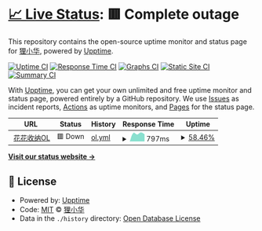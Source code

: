 # [📈 Live Status](https://huage2580.github.io/watchdog_for_website): <!--live status--> **🟥 Complete outage**

This repository contains the open-source uptime monitor and status page for [狸小华](https://huage2580.github.io/watchdog_for_website), powered by [Upptime](https://github.com/upptime/upptime).

[![Uptime CI](https://github.com/huage2580/watchdog_for_website/workflows/Uptime%20CI/badge.svg)](https://github.com/huage2580/watchdog_for_website/actions?query=workflow%3A%22Uptime+CI%22)
[![Response Time CI](https://github.com/huage2580/watchdog_for_website/workflows/Response%20Time%20CI/badge.svg)](https://github.com/huage2580/watchdog_for_website/actions?query=workflow%3A%22Response+Time+CI%22)
[![Graphs CI](https://github.com/huage2580/watchdog_for_website/workflows/Graphs%20CI/badge.svg)](https://github.com/huage2580/watchdog_for_website/actions?query=workflow%3A%22Graphs+CI%22)
[![Static Site CI](https://github.com/huage2580/watchdog_for_website/workflows/Static%20Site%20CI/badge.svg)](https://github.com/huage2580/watchdog_for_website/actions?query=workflow%3A%22Static+Site+CI%22)
[![Summary CI](https://github.com/huage2580/watchdog_for_website/workflows/Summary%20CI/badge.svg)](https://github.com/huage2580/watchdog_for_website/actions?query=workflow%3A%22Summary+CI%22)

With [Upptime](https://upptime.js.org), you can get your own unlimited and free uptime monitor and status page, powered entirely by a GitHub repository. We use [Issues](https://github.com/huage2580/watchdog_for_website/issues) as incident reports, [Actions](https://github.com/huage2580/watchdog_for_website/actions) as uptime monitors, and [Pages](https://huage2580.github.io/watchdog_for_website) for the status page.

<!--start: status pages-->
<!-- This summary is generated by Upptime (https://github.com/upptime/upptime) -->
<!-- Do not edit this manually, your changes will be overwritten -->
<!-- prettier-ignore -->
| URL | Status | History | Response Time | Uptime |
| --- | ------ | ------- | ------------- | ------ |
| <img alt="" src="https://icons.duckduckgo.com/ip3/api.master2app.com.ico" height="13"> [花花收纳OL](https://api.master2app.com/ping/pong) | 🟥 Down | [ol.yml](https://github.com/huage2580/watchdog_for_website/commits/HEAD/history/ol.yml) | <details><summary><img alt="Response time graph" src="./graphs/ol/response-time-week.png" height="20"> 797ms</summary><br><a href="https://huage2580.github.io/watchdog_for_website/history/ol"><img alt="Response time 740" src="https://img.shields.io/endpoint?url=https%3A%2F%2Fraw.githubusercontent.com%2Fhuage2580%2Fwatchdog_for_website%2FHEAD%2Fapi%2Fol%2Fresponse-time.json"></a><br><a href="https://huage2580.github.io/watchdog_for_website/history/ol"><img alt="24-hour response time 0" src="https://img.shields.io/endpoint?url=https%3A%2F%2Fraw.githubusercontent.com%2Fhuage2580%2Fwatchdog_for_website%2FHEAD%2Fapi%2Fol%2Fresponse-time-day.json"></a><br><a href="https://huage2580.github.io/watchdog_for_website/history/ol"><img alt="7-day response time 797" src="https://img.shields.io/endpoint?url=https%3A%2F%2Fraw.githubusercontent.com%2Fhuage2580%2Fwatchdog_for_website%2FHEAD%2Fapi%2Fol%2Fresponse-time-week.json"></a><br><a href="https://huage2580.github.io/watchdog_for_website/history/ol"><img alt="30-day response time 694" src="https://img.shields.io/endpoint?url=https%3A%2F%2Fraw.githubusercontent.com%2Fhuage2580%2Fwatchdog_for_website%2FHEAD%2Fapi%2Fol%2Fresponse-time-month.json"></a><br><a href="https://huage2580.github.io/watchdog_for_website/history/ol"><img alt="1-year response time 740" src="https://img.shields.io/endpoint?url=https%3A%2F%2Fraw.githubusercontent.com%2Fhuage2580%2Fwatchdog_for_website%2FHEAD%2Fapi%2Fol%2Fresponse-time-year.json"></a></details> | <details><summary><a href="https://huage2580.github.io/watchdog_for_website/history/ol">58.46%</a></summary><a href="https://huage2580.github.io/watchdog_for_website/history/ol"><img alt="All-time uptime 96.83%" src="https://img.shields.io/endpoint?url=https%3A%2F%2Fraw.githubusercontent.com%2Fhuage2580%2Fwatchdog_for_website%2FHEAD%2Fapi%2Fol%2Fuptime.json"></a><br><a href="https://huage2580.github.io/watchdog_for_website/history/ol"><img alt="24-hour uptime 0.00%" src="https://img.shields.io/endpoint?url=https%3A%2F%2Fraw.githubusercontent.com%2Fhuage2580%2Fwatchdog_for_website%2FHEAD%2Fapi%2Fol%2Fuptime-day.json"></a><br><a href="https://huage2580.github.io/watchdog_for_website/history/ol"><img alt="7-day uptime 58.46%" src="https://img.shields.io/endpoint?url=https%3A%2F%2Fraw.githubusercontent.com%2Fhuage2580%2Fwatchdog_for_website%2FHEAD%2Fapi%2Fol%2Fuptime-week.json"></a><br><a href="https://huage2580.github.io/watchdog_for_website/history/ol"><img alt="30-day uptime 90.44%" src="https://img.shields.io/endpoint?url=https%3A%2F%2Fraw.githubusercontent.com%2Fhuage2580%2Fwatchdog_for_website%2FHEAD%2Fapi%2Fol%2Fuptime-month.json"></a><br><a href="https://huage2580.github.io/watchdog_for_website/history/ol"><img alt="1-year uptime 96.83%" src="https://img.shields.io/endpoint?url=https%3A%2F%2Fraw.githubusercontent.com%2Fhuage2580%2Fwatchdog_for_website%2FHEAD%2Fapi%2Fol%2Fuptime-year.json"></a></details>

<!--end: status pages-->

[**Visit our status website →**](https://huage2580.github.io/watchdog_for_website)

## 📄 License

- Powered by: [Upptime](https://github.com/upptime/upptime)
- Code: [MIT](./LICENSE) © [狸小华](https://huage2580.github.io/watchdog_for_website)
- Data in the `./history` directory: [Open Database License](https://opendatacommons.org/licenses/odbl/1-0/)
